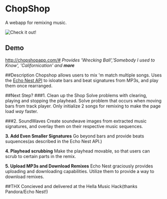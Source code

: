 # ChopShop
A webapp for remixing music. 

![Check it out!](https://dl.dropboxusercontent.com/u/52893195/Screenshots/Screenshot%202013-10-19%2015.58.46.png "Shot of the Shop")

## Demo
http://chopshopapp.com/#
_Provides 'Wrecking Ball','Somebody I used to Know', 'Californication' and **more**_

##Description
Chopshop allows users to mix 'm match multiple songs. Uses the [Echo Nest API](http://infinitejuke.com/ "Example of Echo Nest API") to isloate bars and beat signatures from MP3s, and play them once rearranged. 

##Next Step?
###1. Clean up the Shop 
Solve problems with clearing, playing and stopping the playhead. Solve problem that occurs when moving bars from track player. Only initialize 2 songs for remixing to make the page load _way_ faster.

###2. SoundWaves
Create soundwave images from extracted music signatures, and overlay them on their respective music sequences.

**3. Add Even Smaller Signatures** Go beyond bars and provide beats suquences(as described in the Echo Nest API.)

**4. Playhead scrubbing** Make the playhead movable, so that users can scrub to certain parts in the remix.

**5. Upload MP3s and Download Remixes** Echo Nest graciously provides uploading and downloading capabilities. Utilize them to provide a way to download remixes.


##THX
Concieved and delivered at the Hella Music Hack(thanks Pandora/Echo Nest!) 



